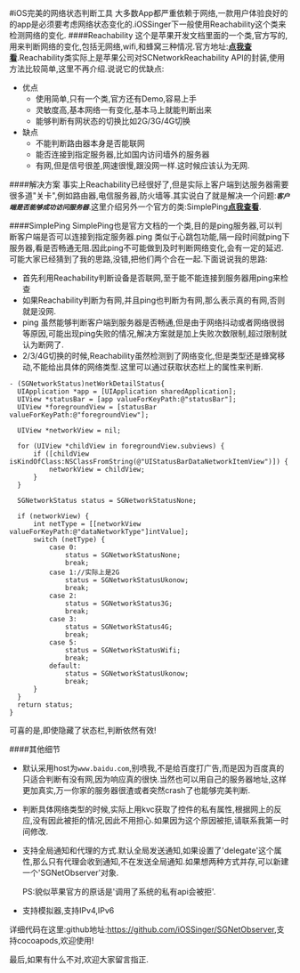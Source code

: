 #iOS完美的网络状态判断工具
大多数App都严重依赖于网络,一款用户体验良好的的app是必须要考虑网络状态变化的.iOSSinger下一般使用Reachability这个类来检测网络的变化.
####Reachability
这个是苹果开发文档里面的一个类,官方写的,用来判断网络的变化,包括无网络,wifi,和蜂窝三种情况.官方地址:[**点我查看**](<https://developer.apple.com/library/content/samplecode/Reachability/Introduction/Intro.html>).Reachability类实际上是苹果公司对SCNetworkReachability API的封装,使用方法比较简单,这里不再介绍.说说它的优缺点:

* 优点
   * 使用简单,只有一个类,官方还有Demo,容易上手 
   * 灵敏度高,基本网络一有变化,基本马上就能判断出来
   * 能够判断有网状态的切换比如2G/3G/4G切换
* 缺点
   * 不能判断路由器本身是否能联网
   * 能否连接到指定服务器,比如国内访问墙外的服务器
   * 有网,但是信号很差,网速很慢,跟没网一样.这时候应该认为无网.
   
####解决方案
事实上Reachability已经很好了,但是实际上客户端到达服务器需要很多道"关卡",例如路由器,电信服务器,防火墙等.其实说白了就是解决一个问题:***`客户端是否能够成功访问服务器`***.这里介绍另外一个官方的类:SimplePing[**点我查看**](https://developer.apple.com/library/content/samplecode/SimplePing/Introduction/Intro.html#//apple_ref/doc/uid/DTS10000716-Intro-DontLinkElementID_2).

####SimplePing
SimplePing也是官方文档的一个类,目的是ping服务器,可以判断客户端是否可以连接到指定服务器.ping 类似于心跳包功能,隔一段时间就ping下服务器,看是否畅通无阻.因此ping不可能做到及时判断网络变化,会有一定的延迟.可能大家已经猜到了我的思路,没错,把他们两个合在一起.下面说说我的思路:

  * 首先利用Reachability判断设备是否联网,至于能不能连接到服务器用ping来检查
  * 如果Reachability判断为有网,并且ping也判断为有网,那么表示真的有网,否则就是没网.
  * ping 虽然能够判断客户端到服务器是否畅通,但是由于网络抖动或者网络很弱等原因,可能出现ping失败的情况,解决方案就是加上失败次数限制,超过限制就认为断网了.
  * 2/3/4G切换的时候,Reachability虽然检测到了网络变化,但是类型还是蜂窝移动,不能给出具体的网络类型.这里可以通过获取状态栏上的属性来判断.
  
  ```
  - (SGNetworkStatus)netWorkDetailStatus{
    UIApplication *app = [UIApplication sharedApplication];
    UIView *statusBar = [app valueForKeyPath:@"statusBar"];
    UIView *foregroundView = [statusBar valueForKeyPath:@"foregroundView"];
    
    UIView *networkView = nil;
    
    for (UIView *childView in foregroundView.subviews) {
        if ([childView isKindOfClass:NSClassFromString(@"UIStatusBarDataNetworkItemView")]) {
            networkView = childView;
        }
    }
    
    SGNetworkStatus status = SGNetworkStatusNone;
    
    if (networkView) {
        int netType = [[networkView valueForKeyPath:@"dataNetworkType"]intValue];
        switch (netType) {
            case 0:
                status = SGNetworkStatusNone;
                break;
            case 1://实际上是2G
                status = SGNetworkStatusUkonow;
                break;
            case 2:
                status = SGNetworkStatus3G;
                break;
            case 3:
                status = SGNetworkStatus4G;
                break;
            case 5:
                status = SGNetworkStatusWifi;
                break;
            default:
                status = SGNetworkStatusUkonow;
                break;
        }
    }
    return status;
}
  
  ```
  可喜的是,即使隐藏了状态栏,判断依然有效!

####其他细节
* 默认采用host为`www.baidu.com`,别喷我,不是给百度打广告,而是因为百度真的只适合判断有没有网,因为响应真的很快.当然也可以用自己的服务器地址,这样更加真实,万一你家的服务器很渣或者突然crash了也能够完美判断.
* 判断具体网络类型的时候,实际上用kvc获取了控件的私有属性,根据网上的反应,没有因此被拒的情况,因此不用担心.如果因为这个原因被拒,请联系我第一时间修改.
* 支持全局通知和代理的方式.默认全局发送通知,如果设置了'delegate'这个属性,那么只有代理会收到通知,不在发送全局通知.如果想两种方式并存,可以新建一个'SGNetObserver'对象.
       
  PS:貌似苹果官方的原话是'调用了系统的私有api会被拒'.
  
* 支持模拟器,支持IPv4,IPv6

详细代码在这里:github地址:<https://github.com/iOSSinger/SGNetObserver>,支持cocoapods,欢迎使用!
  
最后,如果有什么不对,欢迎大家留言指正.
